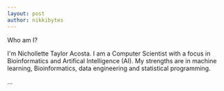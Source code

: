 ```yaml
---
layout: post
author: nikkibytes
---
```


Who am I?

I'm Nichollette Taylor Acosta. I am a Computer Scientist with a focus in Bioinformatics and Artifical Intelligence (AI). My strengths are in machine learning, Bioinformatics, data engineering and statistical programming.

...
